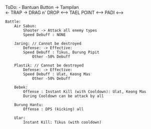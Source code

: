 ToDo:
    - Bantuan Button -> Tampilan  
        <- TRAP -> DRAG n' DROP <--> TAEL POINT <--> PADI <-->


    Battle:
        Air Sabun:
            Shooter -> Attack all enemy types
            Speed Debuff : NONE
        
        Jaring: // Cannot be destroyed
            Defense: -> Effective:  
            Speed Debuff : Tikus, Burung Pipit
                Other -50% Debuff
            
        Plastik: // Cannot be destroyed
            Defense: -> Effective:  
            Speed Debuff : Ulat, Keong Mas
                Other -50% Debuff

        Bebek:
            Offense : Instant Kill (with Cooldown): Ulat, Keong Mas
            During Cooldown can be attack by all 

        Burung Hantu:
            Offense : DPS (kicking) all

        Ular:
            Instant Kill: Tikus (with cooldown)
             


        
            